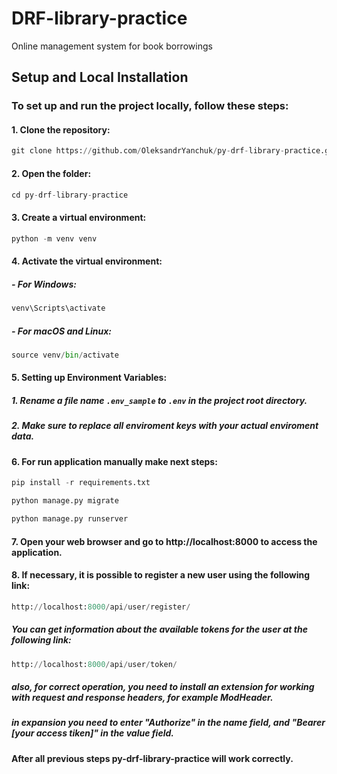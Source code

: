 # DRF-library-practice

Online management system for book borrowings

## Setup and Local Installation

### To set up and run the project locally, follow these steps:

#### 1.  Clone the repository:

```python
git clone https://github.com/OleksandrYanchuk/py-drf-library-practice.git
```
#### 2. Open the folder:
```python
cd py-drf-library-practice
```
#### 3. Create a virtual environment:
```python
python -m venv venv
```
#### 4. Activate the virtual environment:
   
##### - For Windows:
```python
venv\Scripts\activate
```
##### -	For macOS and Linux:
```python
source venv/bin/activate
```
#### 5. Setting up Environment Variables:

##### 1. Rename a file name `.env_sample` to `.env` in the project root directory.

##### 2. Make sure to replace all enviroment keys with your actual enviroment data.

#### 6. For run application manually make next steps:

```python
pip install -r requirements.txt
```
```python
python manage.py migrate
```
```python
python manage.py runserver
```
#### 7. Open your web browser and go to http://localhost:8000 to access the application.

#### 8. If necessary, it is possible to register a new user using the following link:
```python
http://localhost:8000/api/user/register/
```
##### You can get information about the available tokens for the user at the following link:
```python
http://localhost:8000/api/user/token/
```
##### also, for correct operation, you need to install an extension for working with request and response headers, for example ModHeader.
##### in expansion you need to enter "Authorize" in the name field, and "Bearer [your access tiken]" in the value field.

#### After all previous steps py-drf-library-practice will work correctly.
